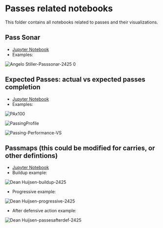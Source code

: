 # Passes related notebooks
This folder contains all notebooks related to passes and their visualizations. 

## Pass Sonar
- [Jupyter Notebook](https://gibranium.github.io/passing/PASSES-SONAR.html)
- Examples:

![Angelo Stiller-Passsonar-2425 0](https://github.com/user-attachments/assets/70214ba4-48c1-4167-b974-e65c7b036d6e)

## Expected Passes: actual vs expected passes completion
- [Jupyter Notebook](https://gibranium.github.io/passing/PASSES-xP-PROFILING.html)
- Examples:

![PAx100](https://github.com/user-attachments/assets/02cc9fce-71c9-4395-a151-33008d2d5f7b)

![PassingProfile](https://github.com/user-attachments/assets/11d2ddef-0590-491c-bd3e-c861065235ad)

![Passing-Performance-VS](https://github.com/user-attachments/assets/014ada44-3b16-4ab2-8d59-c9be96c5d653)

## Passmaps (this could be modified for carries, or other defintions)
- [Jupyter Notebook](https://gibranium.github.io/passing/PASSMAPS.html)
- Buildup example:

![Dean Huijsen-buildup-2425](https://github.com/user-attachments/assets/99f841c1-9c6b-4492-86b9-f00eeab1ad84)

- Progressive example:

![Dean Huijsen-progressive-2425](https://github.com/user-attachments/assets/0e53f2f6-cdcb-4464-95b8-0316c9b7bc45)

- After defensive action example:

![Dean Huijsen-passesafterdef-2425](https://github.com/user-attachments/assets/c2ddc214-d7be-4942-90a8-2ab26e69ac2e)
